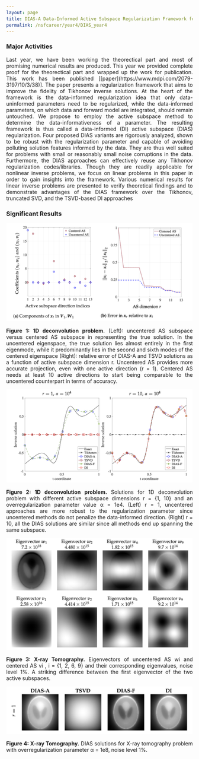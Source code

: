 ```yaml
---
layout: page
title: DIAS-A Data-Informed Active Subspace Regularization Framework for Inverse Problems
permalink: /nsfcareer/year4/DIAS_year4
---
```


### Major Activities 

<div style="text-align: justify">Last year, we have been working the theorectical part and most of promising numerical results are produced. This year we provided complete proof for the theorectical part and wrapped up the work for publication. This work has been published [[paper](https://www.mdpi.com/2079-3197/10/3/38)]. The paper presents a regularization framework that aims to improve the fidelity of Tikhonov inverse solutions. At the heart of the framework is the data-informed regularization idea
that only data-uninformed parameters need to be regularized, while the data-informed parameters,
on which data and forward model are integrated, should remain untouched. We propose to employ
the active subspace method to determine the data-informativeness of a parameter. The resulting
framework is thus called a data-informed (DI) active subspace (DIAS) regularization. Four proposed
DIAS variants are rigorously analyzed, shown to be robust with the regularization parameter and
capable of avoiding polluting solution features informed by the data. They are thus well suited
for problems with small or reasonably small noise corruptions in the data. Furthermore, the DIAS
approaches can effectively reuse any Tikhonov regularization codes/libraries. Though they are
readily applicable for nonlinear inverse problems, we focus on linear problems in this paper in
order to gain insights into the framework. Various numerical results for linear inverse problems are
presented to verify theoretical findings and to demonstrate advantages of the DIAS framework over
the Tikhonov, truncated SVD, and the TSVD-based DI approaches


### Significant Results

<p align="center">
<img src="/assets/figures/hainguyen/DIAS_1.png">
<figcaption><b>Figure 1: 1D deconvolution problem.</b>  (Left): uncentered AS subspace versus centered AS subspace in representing the true solution. In the uncentered eigenspace, the true solution lies almost entirely in the first eigenmode, while it predominantly lies in the second and sixth modes of the centered eigenspace (Right): relative error of DIAS-A and TSVD solutions as a function of active subspace dimension r. Uncentered AS provides more accurate projection, even with one active direction (r = 1). Centered AS needs at least 10 active directions to start being comparable to the uncentered counterpart in terms of accuracy.</figcaption>
</p>


<p align="center">
<img src="/assets/figures/hainguyen/DIAS_2.png">
<figcaption><b>Figure 2: 1D deconvolution problem.</b> Solutions for 1D deconvolution problem with different active subspace dimensions r = {1, 10}
 and an overregularization parameter value α = 1e4. (Left) r = 1, uncentered approaches
are more robust to the regularization parameter since uncentered methods
do not penalize the data-informed direction. (Right) r = 10, all the DIAS
solutions are similar since all methods end up spanning the same subspace.</figcaption>
</p>



<p align="center">
<img src="/assets/figures/hainguyen/DIAS_3.png">
<figcaption><b>Figure 3: X-ray Tomography.</b> Eigenvectors of uncentered AS wi and centered AS vi
, i = {1, 2, 6, 9} and their corresponding eigenvalues, noise level 1%. A striking difference between the first
eigenvector of the two active subspaces.</figcaption>
</p>



<p align="center">
<img src="/assets/figures/hainguyen/DIAS_4.png">
<figcaption><b>Figure 4: X-ray Tomography.</b> DIAS solutions for X-ray tomography problem with overregularization parameter α = 1e8, noise level 1%.</figcaption>
</p>





